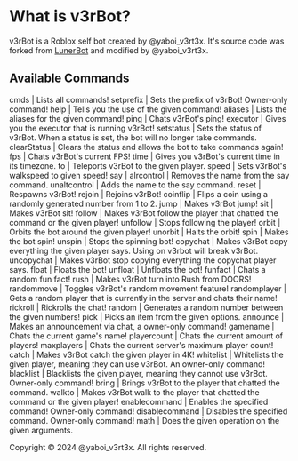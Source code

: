 # What is v3rBot?
v3rBot is a Roblox self bot created by @yaboi_v3rt3x. 
It's source code was forked from [LunerBot](https://github.com/probablYnicKxD/ProjectLunar/blob/main/LunarBot) and modified by @yaboi_v3rt3x.

## Available Commands
cmds                      | Lists all commands!
setprefix <newPrefix>     | Sets the prefix of v3rBot! Owner-only command!
help <command>            | Tells you the use of the given command!
aliases <command>         | Lists the aliases for the given command!
ping                      | Chats v3rBot's ping!
executor                  | Gives you the executor that is running v3rBot!
setstatus <newStatus>     | Sets the status of v3rBot. When a status is set, the bot will no longer take commands.
clearStatus               | Clears the status and allows the bot to take commands again!
fps                       | Chats v3rBot's current FPS!
time                      | Gives you v3rBot's current time in its timezone.
to                        | Teleports v3rBot to the given player.
speed                     | Sets v3rBot's walkspeed to given speed!
say                       |
alrcontrol                | Removes the name from the say command.
unaltcontrol              | Adds the name to the say command.
reset                     | Respawns v3rBot!
rejoin                    | Rejoins v3rBot!
coinflip                  | Flips a coin using a randomly generated number from 1 to 2.
jump                      | Makes v3rBot jump!
sit                       | Makes v3rBot sit!
follow                    | Makes v3rBot follow the player that chatted the command or the given player!
unfollow                  | Stops following the player!
orbit <speed> <radius>    | Orbits the bot around the given player!
unorbit                   | Halts the orbit!
spin <speed>              | Makes the bot spin!
unspin                    | Stops the spinning bot!
copychat <player>         | Makes v3rBot copy everything the given player says. Using on v3rbot will break v3rBot.
uncopychat                | Makes v3rBot stop copying everything the copychat player says.
float <height>            | Floats the bot!
unfloat                   | Unfloats the bot!
funfact                   | Chats a random fun fact!
rush                      | Makes v3rBot turn into Rush from DOORS!
randommove                | Toggles v3rBot's random movement feature!
randomplayer              | Gets a random player that is currently in the server and chats their name!
rickroll                  | Rickrolls the chat!
random <min> <max>        | Generates a random number between the given numbers!
pick <options>            | Picks an item from the given options.
announce <announcement>   | Makes an announcement via chat, a owner-only command!
gamename                  | Chats the current game's name!
playercount               | Chats the current amount of players!
maxplayers                | Chats the current server's maximum player count!
catch <player>            | Makes v3rBot catch the given player in 4K!
whitelist <player>        | Whitelists the given player, meaning they can use v3rBot. An owner-only command!
blacklist <player>        | Blacklists the given player, meaning they cannot use v3rBot. Owner-only command!
bring                     | Brings v3rBot to the player that chatted the command.
walkto <player>           | Makes v3rBot walk to the player that chatted the command or the given player!
enablecommand <command>   | Enables the specified command! Owner-only command!
disablecommand <command>  | Disables the specified command. Owner-only command!
math <operation> <nums>   | Does the given operation on the given arguments.

Copyright © 2024 @yaboi_v3rt3x. All rights reserved.
